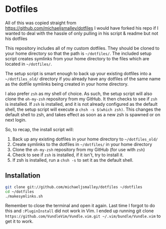 Dotfiles
========
All of this was copied straight from https://github.com/michaeljsmalley/dotfiles
I would have forked his repo if I wanted to deal with the hassle of only pulling in his script & readme but not his dotfiles

This repository includes all of my custom dotfiles.  They should be cloned to
your home directory so that the path is `~/dotfiles/`.  The included setup
script creates symlinks from your home directory to the files which are located
in `~/dotfiles/`.

The setup script is smart enough to back up your existing dotfiles into a
`~/dotfiles_old/` directory if you already have any dotfiles of the same name as
the dotfile symlinks being created in your home directory.

I also prefer `zsh` as my shell of choice.  As such, the setup script will also
clone the `oh-my-zsh` repository from my GitHub. It then checks to see if `zsh`
is installed.  If `zsh` is installed, and it is not already configured as the
default shell, the setup script will execute a `chsh -s $(which zsh)`.  This
changes the default shell to zsh, and takes effect as soon as a new zsh is
spawned or on next login.

So, to recap, the install script will:

1. Back up any existing dotfiles in your home directory to `~/dotfiles_old/`
2. Create symlinks to the dotfiles in `~/dotfiles/` in your home directory
3. Clone the `oh-my-zsh` repository from my GitHub (for use with `zsh`)
  4. Check to see if `zsh` is installed, if it isn't, try to install it.
  5. If zsh is installed, run a `chsh -s` to set it as the default shell.

  Installation
  ------------

  ``` bash
  git clone git://github.com/michaeljsmalley/dotfiles ~/dotfiles
  cd ~/dotfiles
  ./makesymlinks.sh
  ```

Remember to close the terminal and open it again. Last time I forgot to do this and `:PluginInstall` did not work in Vim. I ended up running git clone `https://github.com/VundleVim/Vundle.vim.git ~/.vim/bundle/Vundle.vim` to get it to work.

